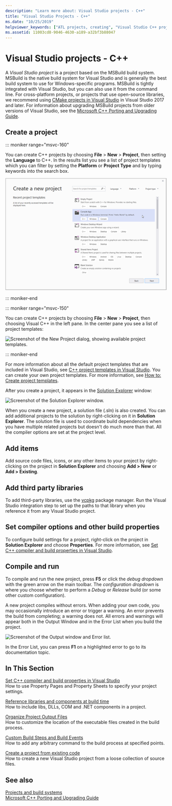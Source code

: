 ```yaml
---
description: "Learn more about: Visual Studio projects - C++"
title: "Visual Studio Projects - C++"
ms.date: "10/25/2019"
helpviewer_keywords: ["ATL projects, creating", "Visual Studio C++ projects, creating", "projects [C++], creating", "Visual Studio C++ projects", "ATL projects"]
ms.assetid: 11003cd8-9046-4630-a189-a32bf3b88047
---
```

# Visual Studio projects - C++

A *Visual Studio project* is a project based on the MSBuild build system. MSBuild is the native build system for Visual Studio and is generally the best build system to use for Windows-specific programs. MSBuild is tightly integrated with Visual Studio, but you can also use it from the command line. For cross-platform projects, or projects that use open-source libraries, we recommend using [CMake projects in Visual Studio](cmake-projects-in-visual-studio.md) in Visual Studio 2017 and later. For information about upgrading MSBuild projects from older versions of Visual Studio, see the [Microsoft C++ Porting and Upgrading Guide](../porting/visual-cpp-porting-and-upgrading-guide.md).

## Create a project

::: moniker range="msvc-160"

You can create C++ projects by choosing **File** > **New** > **Project**, then setting the **Language** to C++. In the results list you see a list of project templates which you can filter by setting the **Platform** or **Project Type** and by typing keywords into the search box.

   ![Screenshot of the Create a new project wizard in Visual Studio.](../build/media/vs2019-choose-console-app.png "Visual Studio 2019 New Project Dialog")

::: moniker-end

::: moniker range="msvc-150"

You can create C++ projects by choosing **File** > **New** > **Project**, then choosing Visual C++ in the left pane. In the center pane you see a list of project templates:

   ![Screenshot of the New Project dialog, showing available project templates.](../overview/media/vs2017-new-project.png "Visual Studio 2017 New Project Dialog")

::: moniker-end

For more information about all the default project templates that are included in Visual Studio, see [C++ project templates in Visual Studio](reference/visual-cpp-project-types.md). You can create your own project templates. For more information, see [How to: Create project templates](/visualstudio/ide/how-to-create-project-templates).

After you create a project, it appears in the [Solution Explorer](/visualstudio/ide/solutions-and-projects-in-visual-studio) window:

   ![Screenshot of the Solution Explorer window.](media/mathlibrary-solution-explorer-153.png)

When you create a new project, a solution file (.sln) is also created. You can add additional projects to the solution by right-clicking on it in **Solution Explorer**. The solution file is used to coordinate build dependencies when you have multiple related projects but doesn't do much more than that. All the compiler options are set at the project level.

## Add items

Add source code files, icons, or any other items to your project by right-clicking on the project in **Solution Explorer** and choosing **Add > New** or **Add > Existing**.

## Add third party libraries

To add third-party libraries, use the [vcpkg](https://vcpkg.io/) package manager. Run the Visual Studio integration step to set up the paths to that library when you reference it from any Visual Studio project.

## Set compiler options and other build properties

To configure build settings for a project, right-click on the project in **Solution Explorer** and choose **Properties**. For more information, see [Set C++ compiler and build properties in Visual Studio](working-with-project-properties.md).

## Compile and run

To compile and run the new project, press **F5** or click the *debug dropdown* with the green arrow on the main toolbar. The *configuration dropdown* is where you choose whether to perform a *Debug* or *Release* build (or some other custom configuration).

A new project compiles without errors. When adding your own code, you may occasionally introduce an error or trigger a warning. An error prevents the build from completing; a warning does not. All errors and warnings will appear both in the Output Window and in the Error List when you build the project.

   ![Screenshot of the Output window and Error list.](../overview/media/vs2017-output-error-list.png)

In the Error List, you can press **F1** on a highlighted error to go to its documentation topic.

## In This Section

[Set C++ compiler and build properties in Visual Studio](working-with-project-properties.md)<br/>
How to use Property Pages and Property Sheets to specify your project settings.

[Reference libraries and components at build time](adding-references-in-visual-cpp-projects.md)<br/>
How to include libs, DLLs, COM and .NET components in a project.

[Organize Project Output Files](how-to-organize-project-output-files-for-builds.md)<br/>
How to customize the location of the executable files created in the build process.

[Custom Build Steps and Build Events](understanding-custom-build-steps-and-build-events.md)<br/>
How to add any arbitrary command to the build process at specified points.

[Create a project from existing code](how-to-create-a-cpp-project-from-existing-code.md)<br/>
How to create a new Visual Studio project from a loose collection of source files.

## See also

[Projects and build systems](projects-and-build-systems-cpp.md)<br>
[Microsoft C++ Porting and Upgrading Guide](../porting/visual-cpp-porting-and-upgrading-guide.md)
